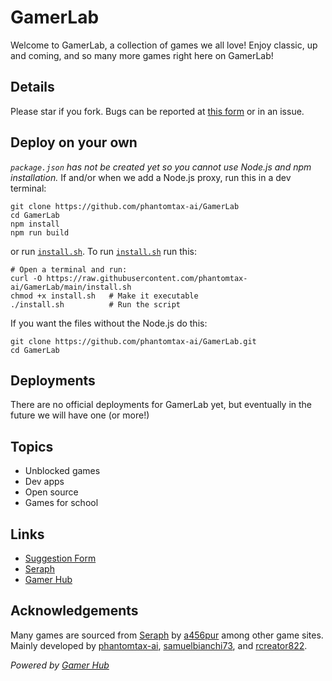 # GamerLab
Welcome to GamerLab, a collection of games we all love! Enjoy classic, up and coming, and so many more games right here on GamerLab!

## Details
Please star if you fork. Bugs can be reported at [this form](https://docs.google.com/forms/d/e/1FAIpQLSeurvw-RTLQE7AeZkYAURFqvNZsXnOwBKGVhR-7bO_lHFGeDw/viewform?usp=dialog) or in an issue.

## Deploy on your own
_`package.json` has not be created yet so you cannot use Node.js and npm installation._
If and/or when we add a Node.js proxy, run this in a dev terminal:
```
git clone https://github.com/phantomtax-ai/GamerLab
cd GamerLab
npm install
npm run build
```
or run [`install.sh`](https://github.com/phantomtax-ai/GamerLab/blob/main/install.sh). To run [`install.sh`](https://github.com/phantomtax-ai/GamerLab/blob/main/install.sh) run this:
```
# Open a terminal and run:
curl -O https://raw.githubusercontent.com/phantomtax-ai/GamerLab/main/install.sh
chmod +x install.sh   # Make it executable
./install.sh          # Run the script
```
If you want the files without the Node.js do this:
```
git clone https://github.com/phantomtax-ai/GamerLab.git
cd GamerLab
```

## Deployments
There are no official deployments for GamerLab yet, but eventually in the future we will have one (or more!)

## Topics
- Unblocked games
- Dev apps
- Open source
- Games for school

## Links
- [Suggestion Form](https://docs.google.com/forms/d/e/1FAIpQLSeurvw-RTLQE7AeZkYAURFqvNZsXnOwBKGVhR-7bO_lHFGeDw/viewform?usp=dialog)
- [Seraph](https://www.github.com/a456pur/seraph)
- [Gamer Hub](https://www.github.com/rcreator822/GamerHub)

## Acknowledgements
Many games are sourced from [Seraph](https://www.github.com/a456pur/seraph) by [a456pur](https://www.github.com/a456pur) among other game sites. Mainly developed by [phantomtax-ai](https://www.github.com/phantomtax-ai), [samuelbianchi73](https://www.github.com/samuelbianchi73), and [rcreator822](https://www.github.com/rcreator822).

_Powered by [Gamer Hub](https://www.github.com/rcreator822/GamerHub)_
